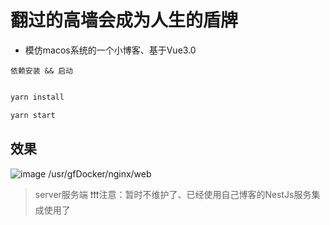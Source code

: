 # 翻过的高墙会成为人生的盾牌


- 模仿macos系统的一个小博客、基于Vue3.0

``` 依赖安装 && 启动 ```

```js

yarn install 

yarn start


```
## 效果

![image](https://github.com/huanggungfa/blogs-macos/blob/main/file/example-gif/doc.gif)
/usr/gfDocker/nginx/web
> server服务端 ❗❗❗注意：暂时不维护了、已经使用自己博客的NestJs服务集成使用了
